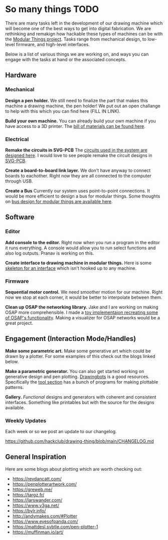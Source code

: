 # So many things TODO

There are many tasks left in the development of our drawing machine which will become one of the best ways to get into digital fabrication. We are rethinking and remakign how hackable these types of machines can be with the [Modular Things project](https://github.com/modular-things/modular-things). Tasks range from mechanical design, to low-level firmware, and high-level interfaces.

Below is a list of various things we are working on, and ways you can engage with the tasks at hand or the associated concepts.

## Hardware

### Mechanical

__Design a pen holder.__
We still need to finalize the part that makes this machine a drawing machine, the pen holder!
We put out an open challange to help with this which you can find here (FILL IN LINK).

__Build your own machine.__
You can already build your own machine if you have access to a 3D printer. 
The [bill of materials can be found here](https://github.com/hackclub/drawing-thing/blob/main/BOM.md).

### Electrical

__Remake the circuits in SVG-PCB__
The [circuits used in the system are designed here](https://github.com/modular-things/modular-things-circuits). 
I would love to see people remake the circuit designs in [SVG-PCB](https://leomcelroy.com/svg-pcb-website/#/home).

__Create a board-to-board link layer.__
We don't have anyway to connect boards to eachother.
Right now they are all connected to the computer through USB.

__Create a Bus__
Currently our system uses point-to-point connections. 
It would be more efficient to design a bus for modular things. 
Some thoughts on [bus design for modular things are available here](https://github.com/modular-things/modular-bus).

## Software

### Editor

__Add console to the editor.__
Right now when you run a program in the editor it runs everything.
A console would allow you to run select functions and also log outputs.
Pranav is working on this.

__Create interface to drawing machine in modular things.__
Here is some [skeleton for an interface](https://github.com/modular-things/modular-things/blob/main/examples/machine-interface.js) which isn't hooked up to any machine.

### Firmware

__Sequential motor control.__
We need smoother motion for our machine. 
Right now we stop at each corner, it would be better to interpolate between them.

__Clean up OSAP the networking library.__
Jake and I are working on making OSAP more comprehensible. 
I made a [toy implementaion recreating some of OSAP's functionality](https://github.com/leomcelroy/nosap).
Making a visualizer for OSAP networks would be a great project.

## Engagement (Interaction Mode/Handles)

__Make some parametric art.__
Make some generative art which could be drawn by a plotter. For some examples of this check out the blogs linked below.

__Make a parametric generator.__
You can also get started working on generative design and pen plotting. 
[Drawingbots](https://drawingbots.net/) is a good resources. 
Specifically the [tool section](https://drawingbots.net/knowledge/tools) has a bunch of programs 
for making plottable patterns.


__Gallery.__
_Functional_ designs and generators with coherent and consistent interfaces. 
Something like printables but with the source for the designs available.

### Weekly Updates

Each week or so we post an update to our changelog.

https://github.com/hackclub/drawing-thing/blob/main/CHANGELOG.md

## General Inspiration

Here are some blogs about plotting which are worth checking out:

- https://revdancatt.com/
- https://penplotterartwork.com/
- https://greweb.me/
- https://targz.fr/
- https://larswander.com/
- https://www.v3ga.net/
- https://bylr.info/
- http://andymakes.com/#Plotter
- https://www.eyesofpanda.com/
- https://mattdesl.svbtle.com/pen-plotter-1
- https://muffinman.io/art/
